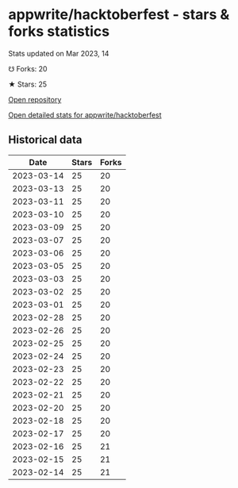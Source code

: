 # appwrite/hacktoberfest - stars & forks statistics

Stats updated on Mar 2023, 14

☋ Forks: 20

★ Stars: 25

[Open repository](https://github.com/appwrite/hacktoberfest)

[Open detailed stats for appwrite/hacktoberfest](https://reviewgithub.com/rep/appwrite/hacktoberfest)

## Historical data
| Date | Stars | Forks |
|------|-------|-------|
| 2023-03-14 | 25 | 20 | 
| 2023-03-13 | 25 | 20 | 
| 2023-03-11 | 25 | 20 | 
| 2023-03-10 | 25 | 20 | 
| 2023-03-09 | 25 | 20 | 
| 2023-03-07 | 25 | 20 | 
| 2023-03-06 | 25 | 20 | 
| 2023-03-05 | 25 | 20 | 
| 2023-03-03 | 25 | 20 | 
| 2023-03-02 | 25 | 20 | 
| 2023-03-01 | 25 | 20 | 
| 2023-02-28 | 25 | 20 | 
| 2023-02-26 | 25 | 20 | 
| 2023-02-25 | 25 | 20 | 
| 2023-02-24 | 25 | 20 | 
| 2023-02-23 | 25 | 20 | 
| 2023-02-22 | 25 | 20 | 
| 2023-02-21 | 25 | 20 | 
| 2023-02-20 | 25 | 20 | 
| 2023-02-18 | 25 | 20 | 
| 2023-02-17 | 25 | 20 | 
| 2023-02-16 | 25 | 21 | 
| 2023-02-15 | 25 | 21 | 
| 2023-02-14 | 25 | 21 | 

